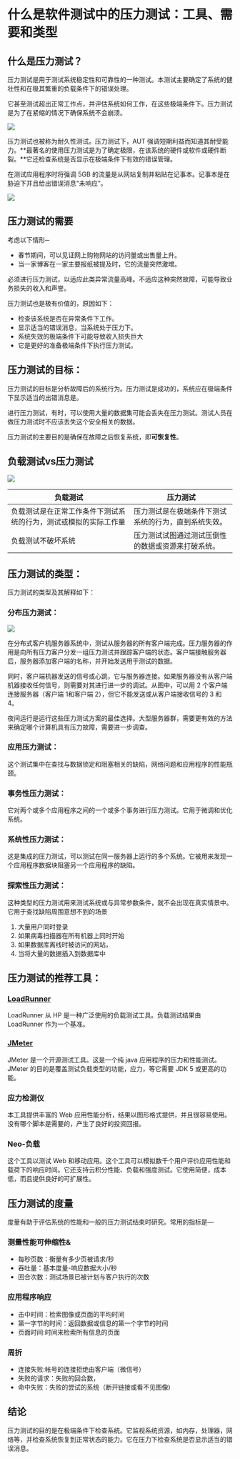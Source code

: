 # 什么是软件测试中的压力测试：工具、需要和类型

## 什么是压力测试？

压力测试是用于测试系统稳定性和可靠性的一种测试。本测试主要确定了系统的健壮性和在极其繁重的负载条件下的错误处理。

它甚至测试超出正常工作点，并评估系统如何工作，在这些极端条件下。压力测试是为了在紧缩的情况下确保系统不会崩溃。

![](./images/s1.1.png)

压力测试也被称为耐久性测试。压力测试下，AUT 强调短期利益而知道其耐受能力。**最著名的使用压力测试是为了确定极限，在该系统的硬件或软件或硬件断裂。**它还检查系统是否显示在极端条件下有效的错误管理。 

在测试应用程序时将强调 5GB 的流量是从网站复制并粘贴在记事本。记事本是在胁迫下并且给出错误消息“未响应”。

![](./images/s2.1.png)

## 压力测试的需要

考虑以下情形─

- 春节期间，可以见证网上购物网站的访问量或出售量上升。
- 当一家博客在一家主要报纸被提及时，它的流量突然激增。

必须进行压力测试，以适应此类异常流量高峰。不适应这种突然故障，可能导致业务损失的收入和声誉。

压力测试也是极有价值的，原因如下：

- 检查该系统是否在异常条件下工作。
- 显示适当的错误消息，当系统处于压力下。
- 系统失效的极端条件下可能导致收入损失巨大
- 它是更好的准备极端条件下执行压力测试。

## 压力测试的目标：

压力测试的目标是分析故障后的系统行为。压力测试是成功的，系统应在极端条件下显示适当的出错消息是。

进行压力测试，有时，可以使用大量的数据集可能会丢失在压力测试。测试人员在做压力测试时不应该丢失这个安全相关的数据。

压力测试的主要目的是确保在故障之后恢复系统，即**可恢复性**。

## 负载测试vs压力测试

![](./images/StressTesting1.png)

| 负载测试 | 压力测试 |
|---------|---------|
| 负载测试是在正常工作条件下测试系统的行为，测试或模拟的实际工作量 |	压力测试是在极端条件下测试系统的行为，直到系统失效。 |
| 负载测试不破坏系统	| 压力测试试图通过测试压倒性的数据或资源来打破系统。 |

## 压力测试的类型：

压力测试的类型及其解释如下：

### 分布压力测试：

![](./images/s4.png) 

在分布式客户机服务器系统中，测试从服务器的所有客户端完成。压力服务器的作用是向所有压力客户分发一组压力测试并跟踪客户端的状态。客户端接触服务器后，服务器添加客户端的名称，并开始发送用于测试的数据。

同时，客户端机器发送的信号或心跳，它与服务器连接。如果服务器没有从客户端机器接收任何信号，则需要对其进行进一步的调试。从图中，可以用 2 个客户端连接服务器（客户端 1和客户端 2），但它不能发送或从客户端接收信号的 3 和 4。

夜间运行是运行这些压力测试方案的最佳选择。大型服务器群，需要更有效的方法来确定哪个计算机具有压力故障，需要进一步调查。

### 应用压力测试：

这个测试集中在查找与数据锁定和阻塞相关的缺陷，网络问题和应用程序的性能瓶颈。

### 事务性压力测试：

它对两个或多个应用程序之间的一个或多个事务进行压力测试。它用于微调和优化系统。
### 系统性压力测试：

这是集成的压力测试，可以测试在同一服务器上运行的多个系统。它被用来发现一个应用程序数据块阻塞另一个应用程序的缺陷。

### 探索性压力测试：

这种类型的压力测试用来测试系统或与异常参数条件，就不会出现在真实情景中。它用于查找缺陷周围意想不到的场景

1. 大量用户同时登录
2. 如果病毒扫描器在所有机器上同时开始
3. 如果数据库离线时被访问的网站，
4. 当将大量的数据插入到数据库中

## 压力测试的推荐工具：

### [LoadRunner](http://www.guru99.com/loadrunner-v12-tutorials.html)

LoadRunner 从 HP 是一种广泛使用的负载测试工具。负载测试结果由 LoadRunner 作为一个基准。

### [JMeter](http://www.guru99.com/jmeter-tutorials.html)

JMeter 是一个开源测试工具。这是一个纯 java 应用程序的压力和性能测试。JMeter 的目的是覆盖测试负载类型的功能，应力，等它需要 JDK 5 或更高的功能。

### 应力检测仪

本工具提供丰富的 Web 应用性能分析，结果以图形格式提供，并且很容易使用。没有哪个脚本是需要的，产生了良好的投资回报。

### Neo-负载

这个工具以测试 Web 和移动应用。这个工具可以模拟数千个用户评价应用性能和载荷下的响应时间。它还支持云积分性能、负载和强度测试。它使用简便，成本低，而且提供良好的可扩展性。

## 压力测试的度量

度量有助于评估系统的性能和一般的压力测试结束时研究。常用的指标是—

### 测量性能可伸缩性&amp;

- 每秒页数：衡量有多少页被请求/秒
- 吞吐量：基本度量-响应数据大小/秒
- 回合次数：测试场景已被计划与客户执行的次数

### 应用程序响应

- 击中时间：检索图像或页面的平均时间
- 第一字节的时间：返回数据或信息的第一个字节的时间
- 页面时间:时间来检索所有信息的页面

### 周折

- 连接失败:帐号的连接拒绝由客户端（微信号）
- 失败的请求：失败的回合数，
- 命中失败：失败的尝试的系统（断开链接或看不见图像)

## 结论

压力测试的目的是在极端条件下检查系统。它监视系统资源，如内存，处理器，网络等，并检查系统恢复到正常状态的能力。它在压力下检查系统是否显示适当的错误消息。